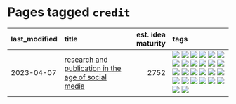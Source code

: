 # Pages tagged `credit`

|last_modified|title|est. idea maturity|tags
|:---|:---|---:|:---|
|2023-04-07|[research and publication in the age of social media](../research-and-social.md)|2752|[![](https://img.shields.io/badge/tag-arxiv-faa2fc)](../tags/arxiv.md) [![](https://img.shields.io/badge/tag-citation-1ee399)](../tags/citation.md) [![](https://img.shields.io/badge/tag-corrections-49fd1a)](../tags/corrections.md) [![](https://img.shields.io/badge/tag-credit-6edb5)](../tags/credit.md) [![](https://img.shields.io/badge/tag-curation-f1c85)](../tags/curation.md) [![](https://img.shields.io/badge/tag-discoverability-2229ca)](../tags/discoverability.md) [![](https://img.shields.io/badge/tag-discussion-e168be)](../tags/discussion.md) [![](https://img.shields.io/badge/tag-feed-3b815)](../tags/feed.md) [![](https://img.shields.io/badge/tag-git-3b18a)](../tags/git.md) [![](https://img.shields.io/badge/tag-git-3b18a)](../tags/git.md) [![](https://img.shields.io/badge/tag-historyofscience-957448)](../tags/historyofscience.md) [![](https://img.shields.io/badge/tag-mastodon-936135)](../tags/mastodon.md) [![](https://img.shields.io/badge/tag-openreview-deeba9)](../tags/openreview.md) [![](https://img.shields.io/badge/tag-paperswithcode-c456a9)](../tags/paperswithcode.md) [![](https://img.shields.io/badge/tag-platform-d7de4b)](../tags/platform.md) [![](https://img.shields.io/badge/tag-publication-c4c41f)](../tags/publication.md) [![](https://img.shields.io/badge/tag-reproducibility-e54ba1)](../tags/reproducibility.md) [![](https://img.shields.io/badge/tag-research-426a5f)](../tags/research.md) [![](https://img.shields.io/badge/tag-retractions-e3b2c7)](../tags/retractions.md) [![](https://img.shields.io/badge/tag-search-dafbc7)](../tags/search.md) [![](https://img.shields.io/badge/tag-socialmedia-7064e0)](../tags/socialmedia.md) [![](https://img.shields.io/badge/tag-stackoverflow-6819c6)](../tags/stackoverflow.md) [![](https://img.shields.io/badge/tag-subscription-11772b)](../tags/subscription.md) [![](https://img.shields.io/badge/tag-transparency-95bed6)](../tags/transparency.md) [![](https://img.shields.io/badge/tag-twitter-5fba1d)](../tags/twitter.md) [![](https://img.shields.io/badge/tag-validation-587798)](../tags/validation.md)|